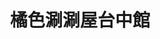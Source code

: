 ---
title: "橘色涮涮屋台中館"
description: "橘色涮涮屋台中館"
layout: shop
keywords:
  - 美食競賽
  - 台灣美食
  - 美食精選
datePublished: "2025-06-30"
dateModified: "2025-07-05"
city: "台中市"
district: "西屯區"
address: "407台中市西屯區市政路581-8號"
phone: "0422585655"
geo: "24.160533651943172, 120.63453922654794"
google_map: "https://maps.app.goo.gl/7JUXZEArcipuWwc6A"
footinder: ""
official: "https://orangeshabushabu.com/zh-TW"
award:
  - name: "500盤"
    year: "2024"
    entries:
      - dishes:
          - "芝麻拌麵"
          - "烏骨雞"
          - "雜炊"

---